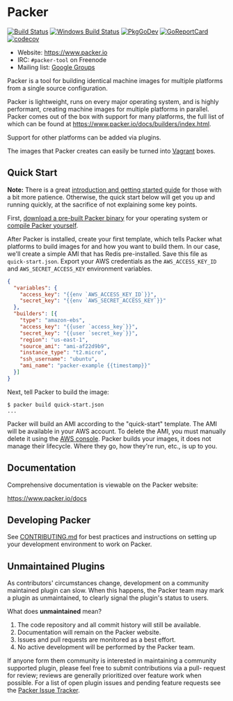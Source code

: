 # Packer

[![Build Status][travis-badge]][travis]
[![Windows Build Status][appveyor-badge]][appveyor]
[![PkgGoDev](https://pkg.go.dev/badge/github.com/hashicorp/packer)](https://pkg.go.dev/github.com/hashicorp/packer)
[![GoReportCard][report-badge]][report]
[![codecov](https://codecov.io/gh/hashicorp/packer/branch/master/graph/badge.svg)](https://codecov.io/gh/hashicorp/packer)

[travis-badge]: https://travis-ci.org/hashicorp/packer.svg?branch=master
[travis]: https://travis-ci.org/hashicorp/packer
[appveyor-badge]: https://ci.appveyor.com/api/projects/status/miavlgnp989e5obc/branch/master?svg=true
[appveyor]: https://ci.appveyor.com/project/hashicorp/packer
[godoc-badge]: https://godoc.org/github.com/hashicorp/packer?status.svg
[godoc]: https://godoc.org/github.com/hashicorp/packer
[report-badge]: https://goreportcard.com/badge/github.com/hashicorp/packer
[report]: https://goreportcard.com/report/github.com/hashicorp/packer

* Website: https://www.packer.io
* IRC: `#packer-tool` on Freenode
* Mailing list: [Google Groups](https://groups.google.com/forum/#!forum/packer-tool)

Packer is a tool for building identical machine images for multiple platforms
from a single source configuration.

Packer is lightweight, runs on every major operating system, and is highly
performant, creating machine images for multiple platforms in parallel. Packer
comes out of the box with support for many platforms, the full list of which can
be found at https://www.packer.io/docs/builders/index.html.

Support for other platforms can be added via plugins.

The images that Packer creates can easily be turned into
[Vagrant](http://www.vagrantup.com) boxes.

## Quick Start

**Note:** There is a great
[introduction and getting started guide](https://www.packer.io/intro)
for those with a bit more patience. Otherwise, the quick start below
will get you up and running quickly, at the sacrifice of not explaining some
key points.

First, [download a pre-built Packer
binary](https://www.packer.io/downloads.html) for your operating system or
[compile Packer
yourself](https://github.com/hashicorp/packer/blob/master/.github/CONTRIBUTING.md#setting-up-go-to-work-on-packer).

After Packer is installed, create your first template, which tells Packer
what platforms to build images for and how you want to build them. In our
case, we'll create a simple AMI that has Redis pre-installed. Save this
file as `quick-start.json`. Export your AWS credentials as the
`AWS_ACCESS_KEY_ID` and `AWS_SECRET_ACCESS_KEY` environment variables.

```json
{
  "variables": {
    "access_key": "{{env `AWS_ACCESS_KEY_ID`}}",
    "secret_key": "{{env `AWS_SECRET_ACCESS_KEY`}}"
  },
  "builders": [{
    "type": "amazon-ebs",
    "access_key": "{{user `access_key`}}",
    "secret_key": "{{user `secret_key`}}",
    "region": "us-east-1",
    "source_ami": "ami-af22d9b9",
    "instance_type": "t2.micro",
    "ssh_username": "ubuntu",
    "ami_name": "packer-example {{timestamp}}"
  }]
}
```

Next, tell Packer to build the image:

```
$ packer build quick-start.json
...
```

Packer will build an AMI according to the "quick-start" template. The AMI
will be available in your AWS account. To delete the AMI, you must manually
delete it using the [AWS console](https://console.aws.amazon.com/). Packer
builds your images, it does not manage their lifecycle. Where they go, how
they're run, etc., is up to you.

## Documentation

Comprehensive documentation is viewable on the Packer website:

https://www.packer.io/docs

## Developing Packer

See
[CONTRIBUTING.md](https://github.com/hashicorp/packer/blob/master/.github/CONTRIBUTING.md)
for best practices and instructions on setting up your development environment
to work on Packer.

## Unmaintained Plugins
As contributors' circumstances change, development on a community maintained
plugin can slow. When this happens, the Packer team may mark a plugin as
unmaintained, to clearly signal the plugin's status to users.

What does **unmaintained** mean?

1. The code repository and all commit history will still be available.
1. Documentation will remain on the Packer website.
1. Issues and pull requests are monitored as a best effort.
1. No active development will be performed by the Packer team.

If anyone form them community is interested in maintaining a community
supported plugin, please feel free to submit contributions via a pull-
request for review; reviews are generally prioritized over feature work
when possible. For a list of open plugin issues and pending feature requests see the [Packer Issue Tracker](https://github.com/hashicorp/packer/issues/).
